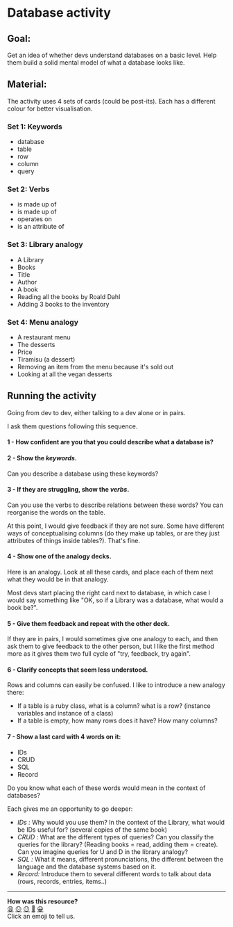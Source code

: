 # Database activity

## Goal:

Get an idea of whether devs understand databases on a basic level.
Help them build a solid mental model of what a database looks like.

## Material:

The activity uses 4 sets of cards (could be post-its). Each has a different colour for better visualisation.

### Set 1: Keywords
- database
- table
- row
- column
- query

### Set 2: Verbs
- is made up of
- is made up of
- operates on
- is an attribute of

### Set 3: Library analogy
- A Library
- Books
- Title
- Author
- A book
- Reading all the books by Roald Dahl
- Adding 3 books to the inventory

### Set 4: Menu analogy
- A restaurant menu
- The desserts
- Price
- Tiramisu (a dessert)
- Removing an item from the menu because it's sold out
- Looking at all the vegan desserts


## Running the activity

Going from dev to dev, either talking to a dev alone or in pairs.

I ask them questions following this sequence.

#### 1 - How confident are you that you could describe what a database is?
#### 2 - Show the *keywords*.
Can you describe a database using these keywords?
#### 3 - If they are struggling, show the *verbs*.
Can you use the verbs to describe relations between these words? You can reorganise the words on the table.

At this point, I would give feedback if they are not sure. Some have different ways of conceptualising columns (do they make up tables, or are they just attributes of things inside tables?). That's fine.

#### 4 - Show one of the analogy decks.
Here is an analogy. Look at all these cards, and place each of them next what they would be in that analogy.

Most devs start placing the right card next to database, in which case I would say something like "OK, so if a Library was a database, what would a book be?".
#### 5 - Give them feedback and repeat with the other deck.
If they are in pairs, I would sometimes give one analogy to each, and then ask them to give feedback to the other person, but I like the first method more as it gives them two full cycle of "try, feedback, try again".

#### 6 - Clarify concepts that seem less understood.
Rows and columns can easily be confused. I like to introduce a new analogy there:
- If a table is a ruby class, what is a column? what is a row? (instance variables and instance of a class)
- If a table is empty, how many rows does it have? How many columns?

#### 7 - Show a last card with 4 words on it:
 - IDs
 - CRUD
 - SQL
 - Record

Do you know what each of these words would mean in the context of databases?

Each gives me an opportunity to go deeper:

- *IDs :* Why would you use them? In the context of the Library, what would be IDs useful for? (several copies of the same book)
- *CRUD :* What are the different types of queries? Can you classify the queries for the library? (Reading books = read, adding them = create). Can you imagine queries for U and D in the library analogy?
- *SQL :* What it means, different pronunciations, the different between the language and the database systems based on it.
- *Record:* Introduce them to several different words to talk about data (rows, records, entries, items..)

<!-- BEGIN GENERATED SECTION DO NOT EDIT -->

---

**How was this resource?**  
[😫](https://airtable.com/shrUJ3t7KLMqVRFKR?prefill_Repository=skills-workshops&prefill_File=how_databases_work/db_activity_card_sorting.md&prefill_Sentiment=😫) [😕](https://airtable.com/shrUJ3t7KLMqVRFKR?prefill_Repository=skills-workshops&prefill_File=how_databases_work/db_activity_card_sorting.md&prefill_Sentiment=😕) [😐](https://airtable.com/shrUJ3t7KLMqVRFKR?prefill_Repository=skills-workshops&prefill_File=how_databases_work/db_activity_card_sorting.md&prefill_Sentiment=😐) [🙂](https://airtable.com/shrUJ3t7KLMqVRFKR?prefill_Repository=skills-workshops&prefill_File=how_databases_work/db_activity_card_sorting.md&prefill_Sentiment=🙂) [😀](https://airtable.com/shrUJ3t7KLMqVRFKR?prefill_Repository=skills-workshops&prefill_File=how_databases_work/db_activity_card_sorting.md&prefill_Sentiment=😀)  
Click an emoji to tell us.

<!-- END GENERATED SECTION DO NOT EDIT -->
